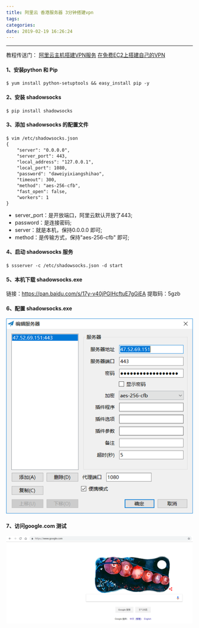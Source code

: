 ```yaml
---
title: 阿里云 香港服务器 3分钟搭建vpn
tags:
categories:
date: 2019-02-19 16:26:24
---
```


<hr>


教程传送门：
[阿里云主机搭建VPN服务](https://blog.csdn.net/ztx114/article/details/80423705)
[在免费EC2上搭建自己的VPN](https://my.oschina.net/imcf/blog/659230)

#### 1、安装python 和 Pip
```
$ yum install python-setuptools && easy_install pip -y
```

#### 2、安装 shadowsocks
```
$ pip install shadowsocks
```

#### 3、添加 shadowsocks 的配置文件
```
$ vim /etc/shadowsocks.json
{
    "server": "0.0.0.0",
    "server_port": 443,
    "local_address": "127.0.0.1",
    "local_port": 1080,
    "password": "daweiyixiangshihao",
    "timeout": 300,
    "method": "aes-256-cfb",
    "fast_open": false,
    "workers": 1
}
```

- server_port：是开放端口，阿里云默认开放了443;
- password：是连接密码;
- server：就是本机，保持0.0.0.0 即可;
- method：是传输方式，保持"aes-256-cfb" 即可;

#### 4、启动 shadowsocks 服务
```
$ ssserver -c /etc/shadowsocks.json -d start
```

#### 5、本机下载  shadowsocks.exe 
链接：https://pan.baidu.com/s/17y-v40jPGIHcftuE7gGiEA 
提取码：5gzb 

#### 6、配置 shadowsocks.exe 
![](aliyun/1.png)

#### 7、访问google.com 测试
![](aliyun/2.png)

